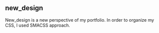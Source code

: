 ## new_design
New_design is a new perspective of my portfolio. In order to organize my CSS, I used SMACSS approach.
